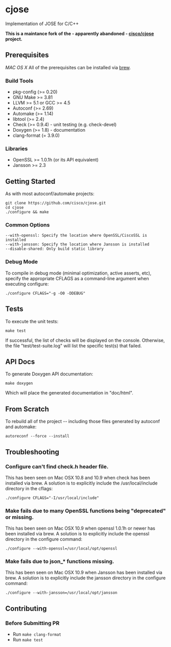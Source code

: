 # cjose #

Implementation of JOSE for C/C++

**This is a maintance fork of the - apparently abandoned - [cisco/cjose](https://github.com/cisco/cjose) project.**

## Prerequisites ##

*MAC OS X* All of the prerequisites can be installed via [brew](http://brew.sh/).

### Build Tools ###

* pkg-config (>= 0.20)
* GNU Make >= 3.81
* LLVM >= 5.1 or GCC >= 4.5
* Autoconf (>= 2.69)
* Automake (>= 1.14)
* libtool (>= 2.4)
* Check (>= 0.9.4) - unit testing (e.g. check-devel)
* Doxygen (>= 1.8) - documentation
* clang-format (= 3.9.0)

### Libraries ###

* OpenSSL >= 1.0.1h (or its API equivalent)
* Jansson >= 2.3

## Getting Started ##

As with most autoconf/automake projects:

    git clone https://github.com/cisco/cjose.git
    cd cjose
    ./configure && make

### Common Options ###

    --with-openssl: Specify the location where OpenSSL/CiscoSSL is installed
    --with-jansson: Specify the location where Jansson is installed
    --disable-shared: Only build static library

### Debug Mode ###

To compile in debug mode (minimal optimization, active asserts, etc), specify the appropriate CFLAGS as a command-line argument when executing configure:

    ./configure CFLAGS="-g -O0 -DDEBUG"


## Tests ##

To execute the unit tests:

    make test

If successful, the list of checks will be displayed on the console.  Otherwise, the file "test/test-suite.log" will list the specific test(s) that failed.

## API Docs ##

To generate Doxygen API documentation:

    make doxygen

Which will place the generated documentation in "doc/html".

## From Scratch ##

To rebuild all of the project -- including those files generated by autoconf and automake:

    autoreconf --force --install

## Troubleshooting ##

### Configure can't find check.h header file.

This has been seen on Mac OSX 10.8 and 10.9 when check has been installed
via brew.  A solution is to explicitly include the /usr/local/include directory
in the cflags:

    ./configure CFLAGS="-I/usr/local/include"

### Make fails due to many OpenSSL functions being "deprecated" or missing.

This has been seen on Mac OSX 10.9 when openssl 1.0.1h or newer has been installed via brew.  A solution is to explicitly include the openssl directory in the configure command:

    ./configure --with-openssl=/usr/local/opt/openssl

### Make fails due to json_* functions missing.

This has been seen on Mac OSX 10.9 when Jansson has been installed via brew.  A solution is to explicitly include the jansson directory in the configure command:

    ./configure --with-jansson=/usr/local/opt/jansson

## Contributing ##

### Before Submitting PR ###

* Run `make clang-format`
* Run `make test`
